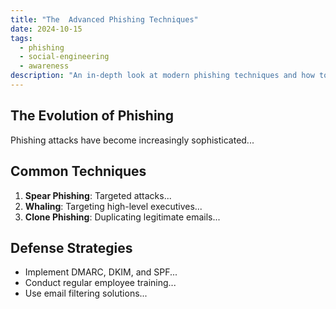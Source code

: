 ```yaml
---
title: "The  Advanced Phishing Techniques"
date: 2024-10-15
tags:
  - phishing
  - social-engineering
  - awareness
description: "An in-depth look at modern phishing techniques and how to protect against them."
---
```


## The Evolution of Phishing

Phishing attacks have become increasingly sophisticated...

## Common Techniques

1. **Spear Phishing**: Targeted attacks...
2. **Whaling**: Targeting high-level executives...
3. **Clone Phishing**: Duplicating legitimate emails...

## Defense Strategies

- Implement DMARC, DKIM, and SPF...
- Conduct regular employee training...
- Use email filtering solutions...
